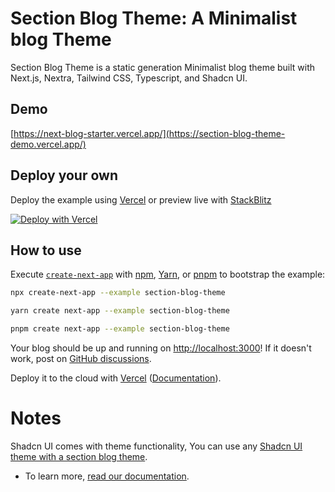 # Section Blog Theme: A Minimalist blog Theme

Section Blog Theme is a static generation Minimalist blog theme built with Next.js, Nextra, Tailwind CSS, Typescript, and Shadcn UI.

## Demo

[https://next-blog-starter.vercel.app/](https://section-blog-theme-demo.vercel.app/)

## Deploy your own

Deploy the example using [Vercel](https://vercel.com?utm_source=github&utm_medium=readme&utm_campaign=next-example) or preview live with [StackBlitz](https://stackblitz.com/github/vercel/next.js/tree/canary/examples/section-blog-theme)

[![Deploy with Vercel](https://vercel.com/button)](https://vercel.com/new/clone?repository-url=https://github.com/vercel/next.js/tree/canary/examples/blog-starter&project-name=blog-starter&repository-name=section-blog-theme)

## How to use

Execute [`create-next-app`](https://github.com/vercel/next.js/tree/canary/packages/create-next-app) with [npm](https://docs.npmjs.com/cli/init), [Yarn](https://yarnpkg.com/lang/en/docs/cli/create/), or [pnpm](https://pnpm.io) to bootstrap the example:

```bash
npx create-next-app --example section-blog-theme
```

```bash
yarn create next-app --example section-blog-theme
```

```bash
pnpm create next-app --example section-blog-theme
```

Your blog should be up and running on [http://localhost:3000](http://localhost:3000)! If it doesn't work, post on [GitHub discussions](https://github.com/frontendweb3/section-theme-blog/discussions).

Deploy it to the cloud with [Vercel](https://vercel.com/new?utm_source=github&utm_medium=readme&utm_campaign=next-example) ([Documentation]()).

# Notes

Shadcn UI comes with theme functionality, You can use any [Shadcn UI theme with a section blog theme](https://section-blog-theme-docs.vercel.app/docs/theme).

- To learn more, [read our documentation](https://section-blog-theme-docs.vercel.app).
